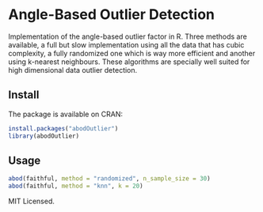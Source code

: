 # Angle-Based Outlier Detection

Implementation of the angle-based outlier factor in R. Three methods are available, a full but slow implementation using all the data that has cubic complexity, a fully randomized one which is way more efficient and another using k-nearest neighbours. These algorithms are specially well suited for high dimensional data outlier detection.

## Install 

The package is available on CRAN:

````r
install.packages("abodOutlier")
library(abodOutlier)
````

## Usage

````r
abod(faithful, method = "randomized", n_sample_size = 30)
abod(faithful, method = "knn", k = 20)
````

MIT Licensed.